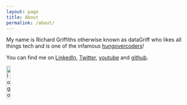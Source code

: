```yaml
---
layout: page
title: About
permalink: /about/
---
```


My name is Richard Griffiths otherwise known as dataGriff who likes all things tech and is one of the infamous [hungovercoders](https://www.hungovercoders.com/)!

You can find me on [LinkedIn](https://www.linkedin.com/datagriff/), [Twitter](https://twitter.com/datagriff), [youtube](https://www.youtube.com/@datagriff182) and [github](https://github.com/dataGriff).
<br>
<div>
    <a href="https://www.hungovercoders.com">
        <img src="{{ site.baseurl }}/assets/site/logo3.ico" alt="logo" display="block" margin-left="auto" margin-right="auto" auto width="15%"/>
    </a>
</div>
